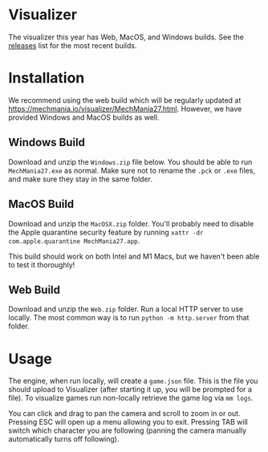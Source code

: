 # Visualizer
The visualizer this year has Web, MacOS, and Windows builds. See the [releases](https://github.com/MechMania-27/Visualizer/releases) list for the most recent builds.

# Installation
We recommend using the web build which will be regularly updated at <https://mechmania.io/visualizer/MechMania27.html>. However, we have provided Windows and MacOS builds as well.

## Windows Build
Download and unzip the `Windows.zip` file below. You should be able to run `MechMania27.exe` as normal. Make sure not to rename the `.pck` or `.exe` files, and make sure they stay in the same folder.

## MacOS Build
Download and unzip the `MacOSX.zip` folder. You'll probably need to disable the Apple quarantine security feature by running `xattr -dr com.apple.quarantine MechMania27.app`.

This build should work on both Intel and M1 Macs, but we haven't been able to test it thoroughly!

## Web Build
Download and unzip the `Web.zip` folder. Run a local HTTP server to use locally. The most common way is to run `python -m http.server` from that folder.

# Usage
The engine, when run locally, will create a `game.json` file. This is the file you should upload to Visualizer (after starting it up, you will be prompted for a file). To visualize games run non-locally retrieve the game log via `mm logs`.

You can click and drag to pan the camera and scroll to zoom in or out. Pressing ESC will open up a menu allowing you to exit. Pressing TAB will switch which character you are following (panning the camera manually automatically turns off following).
